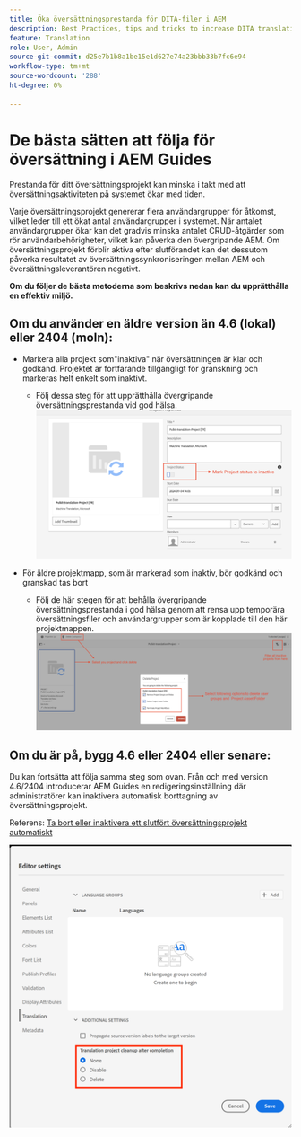 ```yaml
---
title: Öka översättningsprestanda för DITA-filer i AEM
description: Best Practices, tips and tricks to increase DITA translation project performance in AEM Guides
feature: Translation
role: User, Admin
source-git-commit: d25e7b1b8a1be15e1d627e74a23bbb33b7fc6e94
workflow-type: tm+mt
source-wordcount: '288'
ht-degree: 0%

---
```


# De bästa sätten att följa för översättning i AEM Guides

Prestanda för ditt översättningsprojekt kan minska i takt med att översättningsaktiviteten på systemet ökar med tiden.

Varje översättningsprojekt genererar flera användargrupper för åtkomst, vilket leder till ett ökat antal användargrupper i systemet. När antalet användargrupper ökar kan det gradvis minska antalet CRUD-åtgärder som rör användarbehörigheter, vilket kan påverka den övergripande AEM. Om översättningsprojekt förblir aktiva efter slutförandet kan det dessutom påverka resultatet av översättningssynkroniseringen mellan AEM och översättningsleverantören negativt.

**Om du följer de bästa metoderna som beskrivs nedan kan du upprätthålla en effektiv miljö.**

## Om du använder en äldre version än 4.6 (lokal) eller 2404 (moln):

- Markera alla projekt som&quot;inaktiva&quot; när översättningen är klar och godkänd. Projektet är fortfarande tillgängligt för granskning och markeras helt enkelt som inaktivt.
   - Följ dessa steg för att upprätthålla övergripande översättningsprestanda vid god hälsa.
     ![Inaktivt översättningsprojekt ](../assets/translation/translation-project-image1.png)

- För äldre projektmapp, som är markerad som inaktiv, bör godkänd och granskad tas bort
   - Följ de här stegen för att behålla övergripande översättningsprestanda i god hälsa genom att rensa upp temporära översättningsfiler och användargrupper som är kopplade till den här projektmappen.
     ![Ta bort översättningsprojekt och mapp ](../assets/translation/translation-project-image2.png)


## Om du är på, bygg 4.6 eller 2404 eller senare:

Du kan fortsätta att följa samma steg som ovan. Från och med version 4.6/2404 introducerar AEM Guides en redigeringsinställning där administratörer kan inaktivera automatisk borttagning av översättningsprojekt.

Referens: [Ta bort eller inaktivera ett slutfört översättningsprojekt automatiskt](https://experienceleague.adobe.com/en/docs/experience-manager-guides/using/user-guide/author-content/create-preview-topics/author-content-aem-guides/work-with-web-editor/translate-documents-web-editor#automatically-delete-or-disable-a-completed-translation-project)

![Automatiska inställningar för att ta bort och inaktivera översättningsprojekt i AEM Guides ](../assets/translation/translation-project-image3.png)